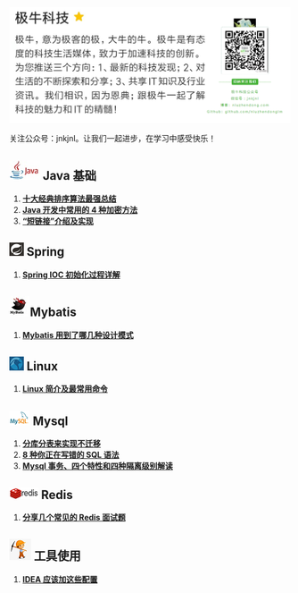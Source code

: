 ![1569832933862](images/1569832933862.png)

关注公众号：jnkjnl。让我们一起进步，在学习中感受快乐！



## ![](images/java_logo.jpg) Java 基础

1. [**十大经典排序算法最强总结**](https://mp.weixin.qq.com/s?__biz=MzIzNDkwMTI3MQ==&mid=2247483790&idx=1&sn=df53657605e02dea480ab08928fc57c0&chksm=e8ee1bf6df9992e01718ab519520a46977ea52df63c739c298503321e3babac315e2d5bb0df7&token=1716705143&lang=zh_CN#rd)
2. **[Java 开发中常用的 4 种加密方法](https://mp.weixin.qq.com/s?__biz=MzIzNDkwMTI3MQ==&mid=2247483827&idx=1&sn=1996c2f593783e808817babee2a7e822&chksm=e8ee1bcbdf9992dd45ec12b697634326271615beef50700db5eb5e46d91aa731b14ada4e2e75&token=408633767&lang=zh_CN#rd)**
3. **[“短链接”介绍及实现](https://mp.weixin.qq.com/s?__biz=MzIzNDkwMTI3MQ==&mid=2247483846&idx=1&sn=5db337ea880fa244470323918c5490b9&chksm=e8ee1bbedf9992a8e1f4e567c8192ebf0d1d9f4052f4f4cf53e09bb968a3669d2489717bab70&token=1367074363&lang=zh_CN#rd)**





## ![1569833137315](images/1569833137315.png) Spring

1. [**Spring IOC 初始化过程详解**](https://mp.weixin.qq.com/s?__biz=MzIzNDkwMTI3MQ==&mid=2247483767&idx=1&sn=9aec0d7aef4a88a1d6e8cdeddfcc35dd&chksm=e8ee1b0fdf9992194c54952a6104b39b1292982ad40943cca5bf82d6c8f762269ccd8334199f&token=1128304733&lang=zh_CN#rd)





## ![](images/mybatis_logo.jpg)Mybatis

1. **[Mybatis 用到了哪几种设计模式](https://mp.weixin.qq.com/s?__biz=MzIzNDkwMTI3MQ==&mid=2247483816&idx=1&sn=ceb234e24d1d779dfab599d3565aa2da&chksm=e8ee1bd0df9992c6554b9cd39007160261fcf9ee6bd00a0c9fd06d7ea6f224b261569858b9cb&token=332542580&lang=zh_CN#rd)**





## ![linux_logo](images/linux_logo.png) Linux

1. **[Linux 简介及最常用命令](https://mp.weixin.qq.com/s?__biz=MzIzNDkwMTI3MQ==&mid=2247483754&idx=1&sn=73f2ddbba47f2653cd777e9db1d9e187&chksm=e8ee1b12df999204f285c3a81579d6edee51ad725ab606f9cbaa9c1a8aea0f60d0e561d24509&token=1128304733&lang=zh_CN#rd)**





## ![mysql_logo](images/mysql_logo.png) Mysql

1. **[分库分表来实现不迁移](https://mp.weixin.qq.com/s?__biz=MzIzNDkwMTI3MQ==&mid=2247483763&idx=1&sn=9ec842f1c5578069cbc28a4d6b09bb3a&chksm=e8ee1b0bdf99921d1b21b2b91cbfd0702f5c1c34bdce498be6bda8c6da9ecd1bf89272c482fb&token=1128304733&lang=zh_CN#rd)**
2. **[8 种你正在写错的 SQL 语法](https://mp.weixin.qq.com/s?__biz=MzIzNDkwMTI3MQ==&mid=2247483822&idx=1&sn=ff15d9bc36a3bfa08011f535952aaa81&chksm=e8ee1bd6df9992c0556037001f8b30f1268856ee9631ba40e81efe670a2a25787cfab47496dd&token=594738703&lang=zh_CN#rd)**
3. **[Mysql 事务、四个特性和四种隔离级别解读](https://mp.weixin.qq.com/s?__biz=MzIzNDkwMTI3MQ==&mid=2247483837&idx=1&sn=18ac1c1d704bef13e04b5995c930c676&chksm=e8ee1bc5df9992d3348444936154ce5dbbe8db80762282a330fa30728753161ca2d676b17474&token=408633767&lang=zh_CN#rd)**





## ![redis_logo](images/redis_logo.png) Redis

1. **[分享几个常见的 Redis 面试题](https://mp.weixin.qq.com/s?__biz=MzIzNDkwMTI3MQ==&mid=2247483771&idx=1&sn=71cc23d998d8d15d245fd847c1446942&chksm=e8ee1b03df999215d920c00f278d467b932fd55b01b965f95acca02bf63d9355dde5c55dcf27&token=1128304733&lang=zh_CN#rd)**





## ![](images/tools_logo.png) 工具使用

1. **[IDEA 应该加这些配置](https://mp.weixin.qq.com/s?__biz=MzIzNDkwMTI3MQ==&mid=2247483780&idx=1&sn=7c41b82b709a2fd7f1ac6200e0935a09&chksm=e8ee1bfcdf9992eaffdba0477ce59ca39805c249ea01f2527473f92de52df3f56001da64e153&token=240401638&lang=zh_CN#rd)**

